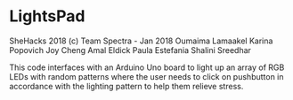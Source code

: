 # LightsPad

SheHacks 2018
(c) Team Spectra - Jan 2018
Oumaima Lamaakel
Karina Popovich
Joy Cheng
Amal Eldick
Paula Estefania
Shalini Sreedhar

This code interfaces with an Arduino Uno board to light up an array of RGB
LEDs with random patterns where the user needs to click on pushbutton in
accordance with the lighting pattern to help them relieve stress.
